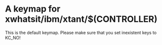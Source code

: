 # A keymap for xwhatsit/ibm/xtant/$(CONTROLLER)

This is the default keymap.
Please make sure that you set inexistent keys to KC_NO!
